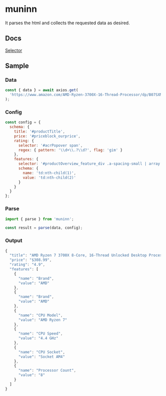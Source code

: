 # muninn

It parses the html and collects the requested data as desired.

## Docs

[Selector](https://github.com/aykutkardas/muninn/blob/main/docs/selector.md)

## Sample

### Data

```js
const { data } = await axios.get(
  'https://www.amazon.com/AMD-Ryzen-3700X-16-Thread-Processor/dp/B07SXMZLPK/'
);
```

### Config

```js
const config = {
  schema: {
    title: '#productTitle',
    price: '#priceblock_ourprice',
    rating: {
      selector: '#acrPopover span',
      regex: { pattern: '\\d+\\.?\\d?', flag: 'gim' }
    },
    features: {
      selector: '#productOverview_feature_div .a-spacing-small | array',
      schema: {
        name: 'td:nth-child(1)',
        value: 'td:nth-child(2)'
      }
    }
  }
};
```

### Parse

```js
import { parse } from 'muninn';

const result = parse(data, config);
```

### Output

```js
{
  "title": "AMD Ryzen 7 3700X 8-Core, 16-Thread Unlocked Desktop Processor with Wraith Prism LED Cooler",
  "price": "$308.99",
  "rating": "4.9",
  "features": [
    {
      "name": "Brand",
      "value": "AMD"
    },
    {
      "name": "Brand",
      "value": "AMD"
    },
    {
      "name": "CPU Model",
      "value": "AMD Ryzen 7"
    },
    {
      "name": "CPU Speed",
      "value": "4.4 GHz"
    },
    {
      "name": "CPU Socket",
      "value": "Socket AM4"
    },
    {
      "name": "Processor Count",
      "value": "8"
    }
  ]
}
```
